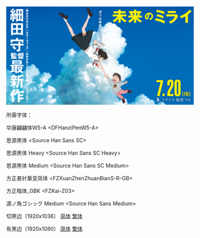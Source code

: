 ![](poster.png)

所需字体：

华康翩翩体W5-A \<DFHanziPenW5-A\>

思源黑体 \<Source Han Sans SC\>

思源黑体 Heavy \<Source Han Sans SC Heavy\>

思源黑体 Medium \<Source Han Sans SC Medium\>

方正悬针篆变简体 \<FZXuanZhenZhuanBianS-R-GB\>

方正楷体\_GBK \<FZKai-Z03\>

源ノ角ゴシック Medium \<Source Han Sans Medium\>

切黑边（1920x1036）  [简体](https://raw.githubusercontent.com/tastysugar/SweetSub/master/Mirai/%5BSweetSub%5D%20Mirai%20no%20Mirai%20%5B1920x1036%5D.chs.ass)  [繁体](https://raw.githubusercontent.com/tastysugar/SweetSub/master/Mirai/%5BSweetSub%5D%20Mirai%20no%20Mirai%20%5B1920x1036%5D.cht.ass)

有黑边（1920x1080）  [简体](https://raw.githubusercontent.com/tastysugar/SweetSub/master/Mirai/%5BSweetSub%5D%20Mirai%20no%20Mirai%20%5B1920x1080%5D.chs.ass)  [繁体](https://raw.githubusercontent.com/tastysugar/SweetSub/master/Mirai/%5BSweetSub%5D%20Mirai%20no%20Mirai%20%5B1920x1080%5D.cht.ass)
